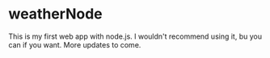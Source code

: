 # weatherNode

This is my first web app with node.js.  I wouldn't recommend using it, bu you can if you want.  More updates to come.
